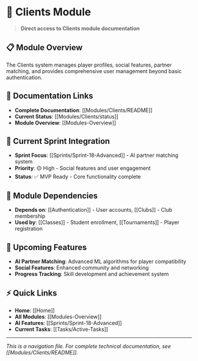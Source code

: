 # 👥 Clients Module

> **Direct access to Clients module documentation**

## 📋 Module Overview
The Clients system manages player profiles, social features, partner matching, and provides comprehensive user management beyond basic authentication.

## 🔗 Documentation Links
- **Complete Documentation**: [[Modules/Clients/README]]
- **Current Status**: [[Modules/Clients/status]]
- **Module Overview**: [[Modules-Overview]]

## 🎯 Current Sprint Integration
- **Sprint Focus**: [[Sprints/Sprint-18-Advanced]] - AI partner matching system
- **Priority**: 🟡 High - Social features and user engagement
- **Status**: ✅ MVP Ready - Core functionality complete

## 🔄 Module Dependencies
- **Depends on**: [[Authentication]] - User accounts, [[Clubs]] - Club membership
- **Used by**: [[Classes]] - Student enrollment, [[Tournaments]] - Player registration

## 🚀 Upcoming Features
- **AI Partner Matching**: Advanced ML algorithms for player compatibility
- **Social Features**: Enhanced community and networking
- **Progress Tracking**: Skill development and achievement system

## ⚡ Quick Links
- **Home**: [[Home]]
- **All Modules**: [[Modules-Overview]]
- **AI Features**: [[Sprints/Sprint-18-Advanced]]
- **Current Tasks**: [[Tasks/Active-Tasks]]

---
*This is a navigation file. For complete technical documentation, see [[Modules/Clients/README]].*